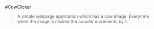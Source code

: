 #CowClicker
> A simple webpage application which has a cow image.
> Everytime when the image is clicked the counter increments by 1.
